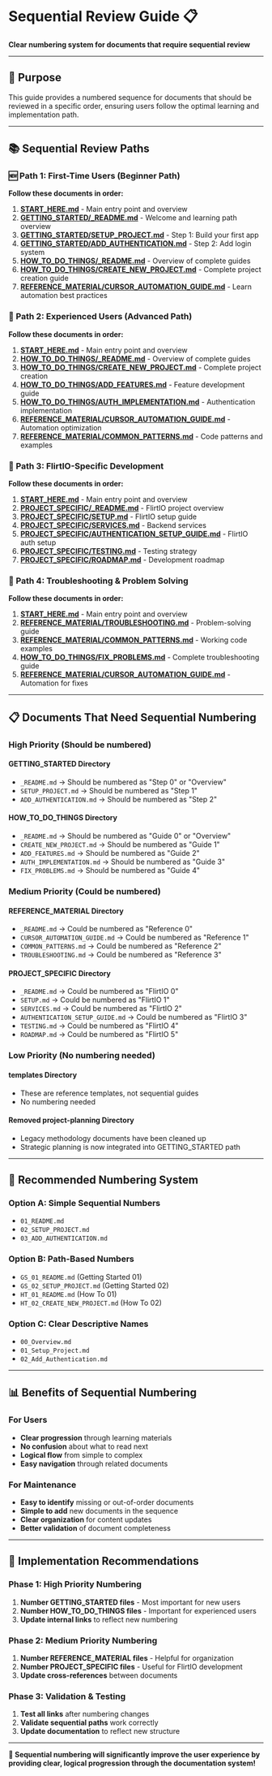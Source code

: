 # Sequential Review Guide 📋

**Clear numbering system for documents that require sequential review**

---

## 🎯 **Purpose**

This guide provides a numbered sequence for documents that should be reviewed in a specific order, ensuring users follow the optimal learning and implementation path.

---

## 📚 **Sequential Review Paths**

### **🆕 Path 1: First-Time Users (Beginner Path)**
**Follow these documents in order:**

1. **[START_HERE.md](START_HERE.md)** - Main entry point and overview
2. **[GETTING_STARTED/_README.md](GETTING_STARTED/_README.md)** - Welcome and learning path overview
3. **[GETTING_STARTED/SETUP_PROJECT.md](GETTING_STARTED/SETUP_PROJECT.md)** - Step 1: Build your first app
4. **[GETTING_STARTED/ADD_AUTHENTICATION.md](GETTING_STARTED/ADD_AUTHENTICATION.md)** - Step 2: Add login system
5. **[HOW_TO_DO_THINGS/_README.md](HOW_TO_DO_THINGS/_README.md)** - Overview of complete guides
6. **[HOW_TO_DO_THINGS/CREATE_NEW_PROJECT.md](HOW_TO_DO_THINGS/CREATE_NEW_PROJECT.md)** - Complete project creation guide
7. **[REFERENCE_MATERIAL/CURSOR_AUTOMATION_GUIDE.md](REFERENCE_MATERIAL/CURSOR_AUTOMATION_GUIDE.md)** - Learn automation best practices

### **🔨 Path 2: Experienced Users (Advanced Path)**
**Follow these documents in order:**

1. **[START_HERE.md](START_HERE.md)** - Main entry point and overview
2. **[HOW_TO_DO_THINGS/_README.md](HOW_TO_DO_THINGS/_README.md)** - Overview of complete guides
3. **[HOW_TO_DO_THINGS/CREATE_NEW_PROJECT.md](HOW_TO_DO_THINGS/CREATE_NEW_PROJECT.md)** - Complete project creation
4. **[HOW_TO_DO_THINGS/ADD_FEATURES.md](HOW_TO_DO_THINGS/ADD_FEATURES.md)** - Feature development guide
5. **[HOW_TO_DO_THINGS/AUTH_IMPLEMENTATION.md](HOW_TO_DO_THINGS/AUTH_IMPLEMENTATION.md)** - Authentication implementation
6. **[REFERENCE_MATERIAL/CURSOR_AUTOMATION_GUIDE.md](REFERENCE_MATERIAL/CURSOR_AUTOMATION_GUIDE.md)** - Automation optimization
7. **[REFERENCE_MATERIAL/COMMON_PATTERNS.md](REFERENCE_MATERIAL/COMMON_PATTERNS.md)** - Code patterns and examples

### **📱 Path 3: FlirtIO-Specific Development**
**Follow these documents in order:**

1. **[START_HERE.md](START_HERE.md)** - Main entry point and overview
2. **[PROJECT_SPECIFIC/_README.md](PROJECT_SPECIFIC/_README.md)** - FlirtIO project overview
3. **[PROJECT_SPECIFIC/SETUP.md](PROJECT_SPECIFIC/SETUP.md)** - FlirtIO setup guide
4. **[PROJECT_SPECIFIC/SERVICES.md](PROJECT_SPECIFIC/SERVICES.md)** - Backend services
5. **[PROJECT_SPECIFIC/AUTHENTICATION_SETUP_GUIDE.md](PROJECT_SPECIFIC/AUTHENTICATION_SETUP_GUIDE.md)** - FlirtIO auth setup
6. **[PROJECT_SPECIFIC/TESTING.md](PROJECT_SPECIFIC/TESTING.md)** - Testing strategy
7. **[PROJECT_SPECIFIC/ROADMAP.md](PROJECT_SPECIFIC/ROADMAP.md)** - Development roadmap

### **🔧 Path 4: Troubleshooting & Problem Solving**
**Follow these documents in order:**

1. **[START_HERE.md](START_HERE.md)** - Main entry point and overview
2. **[REFERENCE_MATERIAL/TROUBLESHOOTING.md](REFERENCE_MATERIAL/TROUBLESHOOTING.md)** - Problem-solving guide
3. **[REFERENCE_MATERIAL/COMMON_PATTERNS.md](REFERENCE_MATERIAL/COMMON_PATTERNS.md)** - Working code examples
4. **[HOW_TO_DO_THINGS/FIX_PROBLEMS.md](HOW_TO_DO_THINGS/FIX_PROBLEMS.md)** - Complete troubleshooting guide
5. **[REFERENCE_MATERIAL/CURSOR_AUTOMATION_GUIDE.md](REFERENCE_MATERIAL/CURSOR_AUTOMATION_GUIDE.md)** - Automation for fixes

---

## 📋 **Documents That Need Sequential Numbering**

### **High Priority (Should be numbered)**

#### **GETTING_STARTED Directory**
- `_README.md` → Should be numbered as "Step 0" or "Overview"
- `SETUP_PROJECT.md` → Should be numbered as "Step 1"
- `ADD_AUTHENTICATION.md` → Should be numbered as "Step 2"

#### **HOW_TO_DO_THINGS Directory**
- `_README.md` → Should be numbered as "Guide 0" or "Overview"
- `CREATE_NEW_PROJECT.md` → Should be numbered as "Guide 1"
- `ADD_FEATURES.md` → Should be numbered as "Guide 2"
- `AUTH_IMPLEMENTATION.md` → Should be numbered as "Guide 3"
- `FIX_PROBLEMS.md` → Should be numbered as "Guide 4"

### **Medium Priority (Could be numbered)**

#### **REFERENCE_MATERIAL Directory**
- `_README.md` → Could be numbered as "Reference 0"
- `CURSOR_AUTOMATION_GUIDE.md` → Could be numbered as "Reference 1"
- `COMMON_PATTERNS.md` → Could be numbered as "Reference 2"
- `TROUBLESHOOTING.md` → Could be numbered as "Reference 3"

#### **PROJECT_SPECIFIC Directory**
- `_README.md` → Could be numbered as "FlirtIO 0"
- `SETUP.md` → Could be numbered as "FlirtIO 1"
- `SERVICES.md` → Could be numbered as "FlirtIO 2"
- `AUTHENTICATION_SETUP_GUIDE.md` → Could be numbered as "FlirtIO 3"
- `TESTING.md` → Could be numbered as "FlirtIO 4"
- `ROADMAP.md` → Could be numbered as "FlirtIO 5"

### **Low Priority (No numbering needed)**

#### **templates Directory**
- These are reference templates, not sequential guides
- No numbering needed

#### **Removed project-planning Directory**
- Legacy methodology documents have been cleaned up
- Strategic planning is now integrated into GETTING_STARTED path

---

## 🎯 **Recommended Numbering System**

### **Option A: Simple Sequential Numbers**
- `01_README.md`
- `02_SETUP_PROJECT.md`
- `03_ADD_AUTHENTICATION.md`

### **Option B: Path-Based Numbers**
- `GS_01_README.md` (Getting Started 01)
- `GS_02_SETUP_PROJECT.md` (Getting Started 02)
- `HT_01_README.md` (How To 01)
- `HT_02_CREATE_NEW_PROJECT.md` (How To 02)

### **Option C: Clear Descriptive Names**
- `00_Overview.md`
- `01_Setup_Project.md`
- `02_Add_Authentication.md`

---

## 📊 **Benefits of Sequential Numbering**

### **For Users**
- **Clear progression** through learning materials
- **No confusion** about what to read next
- **Logical flow** from simple to complex
- **Easy navigation** through related documents

### **For Maintenance**
- **Easy to identify** missing or out-of-order documents
- **Simple to add** new documents in the sequence
- **Clear organization** for content updates
- **Better validation** of document completeness

---

## 🚀 **Implementation Recommendations**

### **Phase 1: High Priority Numbering**
1. **Number GETTING_STARTED files** - Most important for new users
2. **Number HOW_TO_DO_THINGS files** - Important for experienced users
3. **Update internal links** to reflect new numbering

### **Phase 2: Medium Priority Numbering**
1. **Number REFERENCE_MATERIAL files** - Helpful for organization
2. **Number PROJECT_SPECIFIC files** - Useful for FlirtIO development
3. **Update cross-references** between documents

### **Phase 3: Validation & Testing**
1. **Test all links** after numbering changes
2. **Validate sequential paths** work correctly
3. **Update documentation** to reflect new structure

---

**🎯 Sequential numbering will significantly improve the user experience by providing clear, logical progression through the documentation system!**
